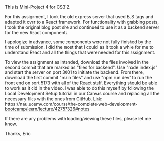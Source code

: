 This is Mini-Project 4 for CS312.

For this assignment, I took the old express server that used EJS tags and adapted it over to a React framework. For functionality with grabbing posts, I took the original blog post site and continued to use it as a backend server for the new React components.

I apologize in advance, some components were not fully finished by the time of submission. I did the most that I could, as it took a while for me to understand React and all the things that were needed for this assignment.

To view the assignment as intended, download the files involved in the second commit that are marked as "files for backend". Use "node index.js" and start the server on port 3001 to initiate the backend. From there, download the first commit "main files" and use "npm run dev" to run the front end on port 5173 with all of the React stuff. Everything should be able to work as it did in the video. I was able to do this myself by following the Local Development Setup tutorial in our Canvas course and replacing all the necessary files with the ones from GitHub. Link: https://nau.udemy.com/course/the-complete-web-development-bootcamp/learn/lecture/42757326#notes

If there are any problems with loading/viewing these files, please let me know. 

Thanks,
Eric
